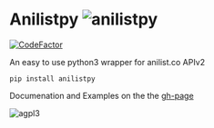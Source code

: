 # Anilistpy ![anilistpy](https://avatars3.githubusercontent.com/u/75199724?s=30&v=4)
[![CodeFactor](https://www.codefactor.io/repository/github/anilistpy/anilistpy/badge)](https://www.codefactor.io/repository/github/anilistpy/anilistpy)

An easy to use python3 wrapper for anilist.co APIv2

```
pip install anilistpy
```
 
Documenation and Examples on the the [gh-page](https://anilistpy.github.io)

![agpl3](https://upload.wikimedia.org/wikipedia/commons/thumb/0/06/AGPLv3_Logo.svg/200px-AGPLv3_Logo.svg.png)